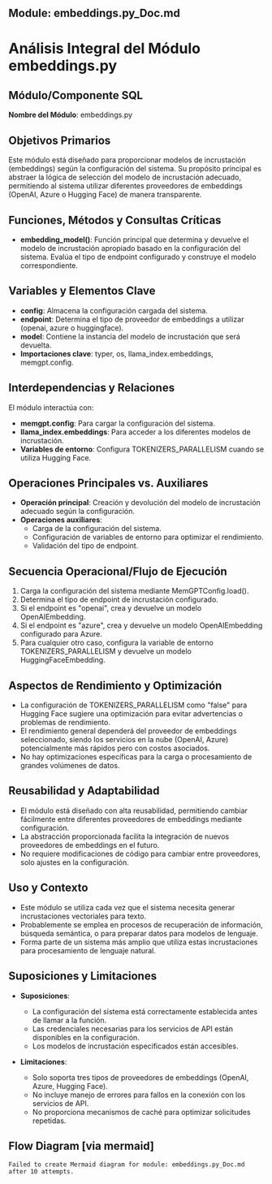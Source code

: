 ## Module: embeddings.py_Doc.md

# Análisis Integral del Módulo embeddings.py

## Módulo/Componente SQL
**Nombre del Módulo**: embeddings.py

## Objetivos Primarios
Este módulo está diseñado para proporcionar modelos de incrustación (embeddings) según la configuración del sistema. Su propósito principal es abstraer la lógica de selección del modelo de incrustación adecuado, permitiendo al sistema utilizar diferentes proveedores de embeddings (OpenAI, Azure o Hugging Face) de manera transparente.

## Funciones, Métodos y Consultas Críticas
- **embedding_model()**: Función principal que determina y devuelve el modelo de incrustación apropiado basado en la configuración del sistema. Evalúa el tipo de endpoint configurado y construye el modelo correspondiente.

## Variables y Elementos Clave
- **config**: Almacena la configuración cargada del sistema.
- **endpoint**: Determina el tipo de proveedor de embeddings a utilizar (openai, azure o huggingface).
- **model**: Contiene la instancia del modelo de incrustación que será devuelta.
- **Importaciones clave**: typer, os, llama_index.embeddings, memgpt.config.

## Interdependencias y Relaciones
El módulo interactúa con:
- **memgpt.config**: Para cargar la configuración del sistema.
- **llama_index.embeddings**: Para acceder a los diferentes modelos de incrustación.
- **Variables de entorno**: Configura TOKENIZERS_PARALLELISM cuando se utiliza Hugging Face.

## Operaciones Principales vs. Auxiliares
- **Operación principal**: Creación y devolución del modelo de incrustación adecuado según la configuración.
- **Operaciones auxiliares**: 
  - Carga de la configuración del sistema.
  - Configuración de variables de entorno para optimizar el rendimiento.
  - Validación del tipo de endpoint.

## Secuencia Operacional/Flujo de Ejecución
1. Carga la configuración del sistema mediante MemGPTConfig.load().
2. Determina el tipo de endpoint de incrustación configurado.
3. Si el endpoint es "openai", crea y devuelve un modelo OpenAIEmbedding.
4. Si el endpoint es "azure", crea y devuelve un modelo OpenAIEmbedding configurado para Azure.
5. Para cualquier otro caso, configura la variable de entorno TOKENIZERS_PARALLELISM y devuelve un modelo HuggingFaceEmbedding.

## Aspectos de Rendimiento y Optimización
- La configuración de TOKENIZERS_PARALLELISM como "false" para Hugging Face sugiere una optimización para evitar advertencias o problemas de rendimiento.
- El rendimiento general dependerá del proveedor de embeddings seleccionado, siendo los servicios en la nube (OpenAI, Azure) potencialmente más rápidos pero con costos asociados.
- No hay optimizaciones específicas para la carga o procesamiento de grandes volúmenes de datos.

## Reusabilidad y Adaptabilidad
- El módulo está diseñado con alta reusabilidad, permitiendo cambiar fácilmente entre diferentes proveedores de embeddings mediante configuración.
- La abstracción proporcionada facilita la integración de nuevos proveedores de embeddings en el futuro.
- No requiere modificaciones de código para cambiar entre proveedores, solo ajustes en la configuración.

## Uso y Contexto
- Este módulo se utiliza cada vez que el sistema necesita generar incrustaciones vectoriales para texto.
- Probablemente se emplea en procesos de recuperación de información, búsqueda semántica, o para preparar datos para modelos de lenguaje.
- Forma parte de un sistema más amplio que utiliza estas incrustaciones para procesamiento de lenguaje natural.

## Suposiciones y Limitaciones
- **Suposiciones**:
  - La configuración del sistema está correctamente establecida antes de llamar a la función.
  - Las credenciales necesarias para los servicios de API están disponibles en la configuración.
  - Los modelos de incrustación especificados están accesibles.
  
- **Limitaciones**:
  - Solo soporta tres tipos de proveedores de embeddings (OpenAI, Azure, Hugging Face).
  - No incluye manejo de errores para fallos en la conexión con los servicios de API.
  - No proporciona mecanismos de caché para optimizar solicitudes repetidas.
## Flow Diagram [via mermaid]
```mermaid
Failed to create Mermaid diagram for module: embeddings.py_Doc.md after 10 attempts.
```
